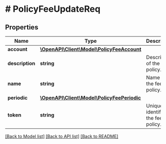 # # PolicyFeeUpdateReq

## Properties

Name | Type | Description | Notes
------------ | ------------- | ------------- | -------------
**account** | [**\OpenAPI\Client\Model\PolicyFeeAccount**](PolicyFeeAccount.md) |  | [optional]
**description** | **string** | Description of the fee policy. | [optional]
**name** | **string** | Name of the fee policy. |
**periodic** | [**\OpenAPI\Client\Model\PolicyFeePeriodic**](PolicyFeePeriodic.md) |  | [optional]
**token** | **string** | Unique identifier of the fee policy. | [optional]

[[Back to Model list]](../../README.md#models) [[Back to API list]](../../README.md#endpoints) [[Back to README]](../../README.md)
